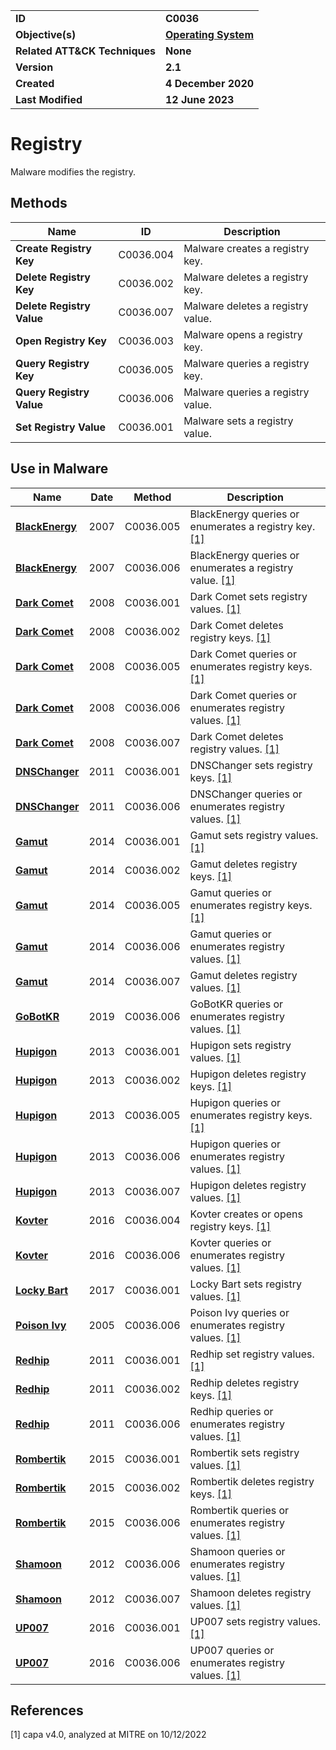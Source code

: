 <table>
<tr>
<td><b>ID</b></td>
<td><b>C0036</b></td>
</tr>
<tr>
<td><b>Objective(s)</b></td>
<td><b><a href="../operating-system">Operating System</a></b></td>
</tr>
<tr>
<td><b>Related ATT&CK Techniques</b></td>
<td><b>None</b></td>
</tr>
<tr>
<td><b>Version</b></td>
<td><b>2.1</b></td>
</tr>
<tr>
<td><b>Created</b></td>
<td><b>4 December 2020</b></td>
</tr>
<tr>
<td><b>Last Modified</b></td>
<td><b>12 June 2023</b></td>
</tr>
</table>


# Registry

Malware modifies the registry. 

## Methods

|Name|ID|Description|
|---|---|---|
|**Create Registry Key**|C0036.004|Malware creates a registry key.|
|**Delete Registry Key**|C0036.002|Malware deletes a registry key.|
|**Delete Registry Value**|C0036.007|Malware deletes a registry value.|
|**Open Registry Key**|C0036.003|Malware opens a registry key.|
|**Query Registry Key**|C0036.005|Malware queries a registry key.|
|**Query Registry Value**|C0036.006|Malware queries a registry value.|
|**Set Registry Value**|C0036.001|Malware sets a registry value.|

## Use in Malware

|Name|Date|Method|Description|
|---|---|---|---|
|[**BlackEnergy**](../xample-malware/blackenergy.md)|2007|C0036.005|BlackEnergy queries or enumerates a registry key. [[1]](#1)|
|[**BlackEnergy**](../xample-malware/blackenergy.md)|2007|C0036.006|BlackEnergy queries or enumerates a registry value. [[1]](#1)|
|[**Dark Comet**](../xample-malware/dark-comet.md)|2008|C0036.001|Dark Comet sets registry values. [[1]](#1)|
|[**Dark Comet**](../xample-malware/dark-comet.md)|2008|C0036.002|Dark Comet deletes registry keys. [[1]](#1)|
|[**Dark Comet**](../xample-malware/dark-comet.md)|2008|C0036.005|Dark Comet queries or enumerates registry keys. [[1]](#1)|
|[**Dark Comet**](../xample-malware/dark-comet.md)|2008|C0036.006|Dark Comet queries or enumerates registry values. [[1]](#1)|
|[**Dark Comet**](../xample-malware/dark-comet.md)|2008|C0036.007|Dark Comet deletes registry values. [[1]](#1)|
|[**DNSChanger**](../xample-malware/dnschanger.md)|2011|C0036.001|DNSChanger sets registry keys. [[1]](#1)|
|[**DNSChanger**](../xample-malware/dnschanger.md)|2011|C0036.006|DNSChanger queries or enumerates registry values. [[1]](#1)|
|[**Gamut**](../xample-malware/gamut.md)|2014|C0036.001|Gamut sets registry values. [[1]](#1)|
|[**Gamut**](../xample-malware/gamut.md)|2014|C0036.002|Gamut deletes registry keys. [[1]](#1)|
|[**Gamut**](../xample-malware/gamut.md)|2014|C0036.005|Gamut queries or enumerates registry keys. [[1]](#1)|
|[**Gamut**](../xample-malware/gamut.md)|2014|C0036.006|Gamut queries or enumerates registry values. [[1]](#1)|
|[**Gamut**](../xample-malware/gamut.md)|2014|C0036.007|Gamut deletes registry values. [[1]](#1)|
|[**GoBotKR**](../xample-malware/gobotkr.md)|2019|C0036.006|GoBotKR queries or enumerates registry values. [[1]](#1)|
|[**Hupigon**](../xample-malware/hupigon.md)|2013|C0036.001|Hupigon sets registry values. [[1]](#1)|
|[**Hupigon**](../xample-malware/hupigon.md)|2013|C0036.002|Hupigon deletes registry keys. [[1]](#1)|
|[**Hupigon**](../xample-malware/hupigon.md)|2013|C0036.005|Hupigon queries or enumerates registry keys. [[1]](#1)|
|[**Hupigon**](../xample-malware/hupigon.md)|2013|C0036.006|Hupigon queries or enumerates registry values. [[1]](#1)|
|[**Hupigon**](../xample-malware/hupigon.md)|2013|C0036.007|Hupigon deletes registry values. [[1]](#1)|
|[**Kovter**](../xample-malware/kovter.md)|2016|C0036.004|Kovter creates or opens registry keys. [[1]](#1)|
|[**Kovter**](../xample-malware/kovter.md)|2016|C0036.006|Kovter queries or enumerates registry values. [[1]](#1)|
|[**Locky Bart**](../xample-malware/locky-bart.md)|2017|C0036.001|Locky Bart sets registry values. [[1]](#1)|
|[**Poison Ivy**](../xample-malware/poison-ivy.md)|2005|C0036.006|Poison Ivy queries or enumerates registry values. [[1]](#1)|
|[**Redhip**](../xample-malware/rebhip.md)|2011|C0036.001|Redhip set registry values. [[1]](#1)|
|[**Redhip**](../xample-malware/rebhip.md)|2011|C0036.002|Redhip deletes registry keys. [[1]](#1)|
|[**Redhip**](../xample-malware/rebhip.md)|2011|C0036.006|Redhip queries or enumerates registry values. [[1]](#1)|
|[**Rombertik**](../xample-malware/rombertik.md)|2015|C0036.001|Rombertik sets registry values. [[1]](#1)|
|[**Rombertik**](../xample-malware/rombertik.md)|2015|C0036.002|Rombertik deletes registry keys. [[1]](#1)|
|[**Rombertik**](../xample-malware/rombertik.md)|2015|C0036.006|Rombertik queries or enumerates registry values. [[1]](#1)|
|[**Shamoon**](../xample-malware/shamoon.md)|2012|C0036.006|Shamoon queries or enumerates registry values. [[1]](#1)|
|[**Shamoon**](../xample-malware/shamoon.md)|2012|C0036.007|Shamoon deletes registry values. [[1]](#1)|
|[**UP007**](../xample-malware/up007.md)|2016|C0036.001|UP007 sets registry values. [[1]](#1)|
|[**UP007**](../xample-malware/up007.md)|2016|C0036.006|UP007 queries or enumerates registry values. [[1]](#1)|

## References

<a name="1">[1]</a> capa v4.0, analyzed at MITRE on 10/12/2022

